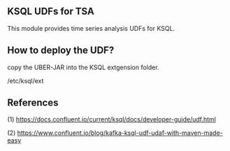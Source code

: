 ## KSQL UDFs for TSA
This module provides time series analysis UDFs for KSQL.

## How to deploy the UDF?

copy the UBER-JAR into the KSQL extgension folder.

/etc/ksql/ext

## References
(1) https://docs.confluent.io/current/ksql/docs/developer-guide/udf.html

(2) https://www.confluent.io/blog/kafka-ksql-udf-udaf-with-maven-made-easy
